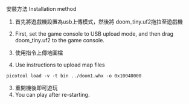 安裝方法
Installation method

1. 首先將遊戲機設置為usb上傳模式，然後將 doom_tiny.uf2拖拉至遊戲機
1. First, set the game console to USB upload mode, and then drag doom_tiny.uf2 to the game console.
   
2. 使用指令上傳地圖檔
2. Use instructions to upload map files

```
picotool load -v -t bin ../doom1.whx -o 0x10040000
```
3. 重開機後即可遊玩
3. You can play after re-starting.   
